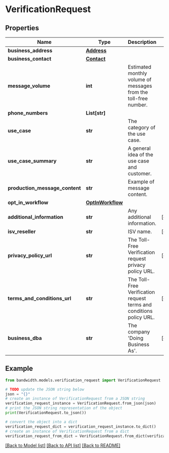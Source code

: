 # VerificationRequest


## Properties

Name | Type | Description | Notes
------------ | ------------- | ------------- | -------------
**business_address** | [**Address**](Address.md) |  | 
**business_contact** | [**Contact**](Contact.md) |  | 
**message_volume** | **int** | Estimated monthly volume of messages from the toll-free number. | 
**phone_numbers** | **List[str]** |  | 
**use_case** | **str** | The category of the use case. | 
**use_case_summary** | **str** | A general idea of the use case and customer. | 
**production_message_content** | **str** | Example of message content. | 
**opt_in_workflow** | [**OptInWorkflow**](OptInWorkflow.md) |  | 
**additional_information** | **str** | Any additional information. | [optional] 
**isv_reseller** | **str** | ISV name. | [optional] 
**privacy_policy_url** | **str** | The Toll-Free Verification request privacy policy URL. | [optional] 
**terms_and_conditions_url** | **str** | The Toll-Free Verification request terms and conditions policy URL. | [optional] 
**business_dba** | **str** | The company &#39;Doing Business As&#39;. | [optional] 

## Example

```python
from bandwidth.models.verification_request import VerificationRequest

# TODO update the JSON string below
json = "{}"
# create an instance of VerificationRequest from a JSON string
verification_request_instance = VerificationRequest.from_json(json)
# print the JSON string representation of the object
print(VerificationRequest.to_json())

# convert the object into a dict
verification_request_dict = verification_request_instance.to_dict()
# create an instance of VerificationRequest from a dict
verification_request_from_dict = VerificationRequest.from_dict(verification_request_dict)
```
[[Back to Model list]](../README.md#documentation-for-models) [[Back to API list]](../README.md#documentation-for-api-endpoints) [[Back to README]](../README.md)


